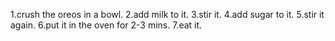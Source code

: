 1.crush the oreos in a bowl.
2.add milk to it.
3.stir it.
4.add sugar to it.
5.stir it again.
6.put it in the oven for 2-3 mins.
7.eat it.